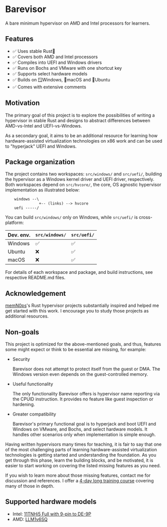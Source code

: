 # Barevisor

A bare minimum hypervisor on AMD and Intel processors for learners.


## Features

- ✅ Uses stable Rust🦀
- ✅ Covers both AMD and Intel processors
- ✅ Compiles into UEFI and Windows drivers
- ✅ Runs on Bochs and VMware with one shortcut key
- ✅ Supports select hardware models
- ✅ Builds on 🪟Windows, 🍎macOS and 🐧Ubuntu
- ✅ Comes with extensive comments


## Motivation

The primary goal of this project is to explore the possibilities of writing a hypervisor in stable Rust and designs to abstract differences between AMD-vs-Intel and UEFI-vs-Windows.

As a secondary goal, it aims to be an additional resource for learning how hardware-assisted virtualization technologies on x86 work and can be used to "hyperjack" UEFI and Windows.


## Package organization

The project contains two workspaces: `src/windows/` and `src/uefi/`, building the hypervisor as a Windows kernel driver and UEFI driver, respectively. Both workspaces depend on `src/hvcore/`, the core, OS agnostic hypervisor implementation as illustrated below:

```
    windows --\
               +-- (links) --> hvcore
    uefi -----/
```

You can build `src/windows/` only on Windows, while `src/uefi/` is cross-platform:

| Dev. env. | `src/windows/` | `src/uefi/` |
|-----------|----------------|-------------|
| Windows   | ✅            | ✅          |
| Ubuntu    | ❌            | ✅          |
| macOS     | ❌            | ✅          |

For details of each workspace and package, and build instructions, see respective README.md files.


## Acknowledgement

[memN0ps](https://github.com/memN0ps)'s Rust hypervisor projects substantially inspired and helped me get started with this work. I encourage you to study those projects as additional resources.


## Non-goals

This project is optimized for the above-mentioned goals, and thus, features some might expect or think to be essential are missing, for example:

- Security

    Barevisor does not attempt to protect itself from the guest or DMA. The Windows version even depends on the guest-controlled memory.

- Useful functionality

    The only functionality Barevisor offers is hypervisor name reporting via the CPUID instruction. It provides no feature like guest inspection or hardening.

- Greater compatibility

    Barevisor's primary functional goal is to hyperjack and boot UEFI and Windows on VMware, and Bochs, and select hardware models. It handles other scenarios only when implementation is simple enough.

Having written hypervisors many times for teaching, it is fair to say that one of the most challenging parts of learning hardware-assisted virtualization technologies is getting started and understanding the foundation. As you get through this phase, learn the building blocks, and be motivated, it is easier to start working on covering the listed missing features as you need.

If you wish to learn more about those missing features, contact me for discussion and references. I offer a [4-day long training course](https://tandasat.github.io/) covering many of those in depth.


## Supported hardware models

- Intel: [11TNHi5 Full with 9-pin to DE-9P](https://simplynuc.com/product/nuc11tnhi5-full/)
- AMD: [LLM1v6SQ](https://simplynuc.com/product/llm1v6sq/)

